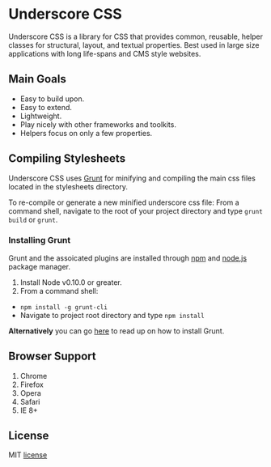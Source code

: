 # Underscore CSS

Underscore CSS is a library for CSS that provides common, reusable, helper
classes for structural, layout, and textual properties.  Best used in large size
applications with long life-spans and CMS style websites.

## Main Goals
 - Easy to build upon.
 - Easy to extend.
 - Lightweight.
 - Play nicely with other frameworks and toolkits.
 - Helpers focus on only a few properties.

## Compiling Stylesheets

Underscore CSS uses [Grunt](http://gruntjs.com/) for minifying and compiling the
main css files located in the stylesheets directory.

To re-compile or generate a new minified underscore css file: From a command
shell, navigate to the root of your project directory and type `grunt build` or
`grunt`.

### Installing Grunt

Grunt and the assoicated plugins are installed through [npm](https://www.npmjs.org/)
and [node.js](http://nodejs.org/) package manager.

1. Install Node v0.10.0 or greater.
2. From a command shell:
 - `npm install -g grunt-cli`
 - Navigate to project root directory and type `npm install`

**Alternatively** you can go [here](http://gruntjs.com/getting-started) to read
up on how to install Grunt.

## Browser Support
 1. Chrome
 2. Firefox
 3. Opera
 4. Safari
 5. IE 8+

## License

MIT [license](LICENSE.md)

